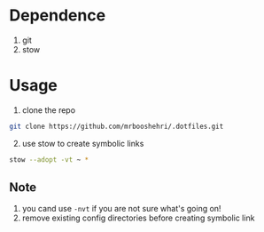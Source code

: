 # Dependence
1. git
2. stow
# Usage
1. clone the repo
```bash
git clone https://github.com/mrbooshehri/.dotfiles.git
``` 
2. use stow to create symbolic links 
```bash 
stow --adopt -vt ~ * 
```
## Note
1. you cand use ```-nvt``` if you are not sure what's going on!
2. remove existing config directories before creating symbolic link 

